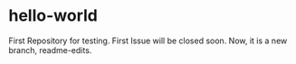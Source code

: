 # hello-world
First Repository for testing.
First Issue will be closed soon.
Now, it is a new branch, readme-edits.
